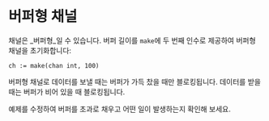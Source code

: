 # 버퍼형 채널

채널은 _버퍼형_일 수 있습니다. 버퍼 길이를 `make`에 두 번째 인수로 제공하여 버퍼형 채널을 초기화합니다:

	ch := make(chan int, 100)

버퍼형 채널로 데이터를 보낼 때는 버퍼가 가득 찼을 때만 블로킹됩니다. 데이터를 받을 때는 버퍼가 비어 있을 때 블로킹됩니다.

예제를 수정하여 버퍼를 초과로 채우고 어떤 일이 발생하는지 확인해 보세요.